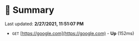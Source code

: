 # 📖 Summary
Last updated: **2/27/2021, 11:51:07 PM**

- `GET` [https://google.com](https://google.com) - **Up** (152ms)
